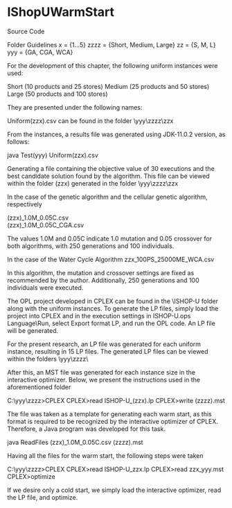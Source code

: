 # IShopUWarmStart
Source Code

Folder Guidelines
x = {1...5}
zzzz = {Short, Medium, Large}
zz = {S, M, L}
yyy = {GA, CGA, WCA}

For the development of this chapter, the following uniform instances were used:

Short (10 products and 25 stores)
Medium (25 products and 50 stores)
Large (50 products and 100 stores)

They are presented under the following names:

Uniform(zzx).csv
can be found in the folder \yyy\zzzz\zzx

From the instances, a results file was generated using JDK-11.0.2 version, as follows:

java Test(yyy) Uniform(zzx).csv

Generating a file containing the objective value of 30 executions and the best candidate solution found by the algorithm. This file can be viewed within the folder (zzx) generated in the folder \yyy\zzzz\zzx

In the case of the genetic algorithm and the cellular genetic algorithm, respectively

(zzx)_1.0M_0.05C.csv               
(zzx)_1.0M_0.05C_CGA.csv

The values 1.0M and 0.05C indicate 1.0 mutation and 0.05 crossover for both algorithms, with 250 generations and 100 individuals.

In the case of the Water Cycle Algorithm
zzx_100PS_25000ME_WCA.csv

In this algorithm, the mutation and crossover settings are fixed as recommended by the author. Additionally, 250 generations and 100 individuals were executed.

The OPL project developed in CPLEX can be found in the \ISHOP-U folder along with the uniform instances. To generate the LP files, simply load the project into CPLEX and in the execution settings in ISHOP-U.ops Language\Run, select Export format LP, and run the OPL code. An LP file will be generated.

For the present research, an LP file was generated for each uniform instance, resulting in 15 LP files. The generated LP files can be viewed within the folders \yyy\zzzz\

After this, an MST file was generated for each instance size in the interactive optimizer. Below, we present the instructions used in the aforementioned folder 

C:\yyy\zzzz\>CPLEX
CPLEX>read ISHOP-U_(zzx).lp
CPLEX>write (zzzz).mst

The file was taken as a template for generating each warm start, as this format is required to be recognized by the interactive optimizer of CPLEX. Therefore, a Java program was developed for this task.

java ReadFiles (zzx)_1.0M_0.05C.csv (zzzz).mst

Having all the files for the warm start, the following steps were taken

C:\yyy\zzzz\>CPLEX
CPLEX>read ISHOP-U_zzx.lp
CPLEX>read zzx_yyy.mst
CPLEX>optimize

If we desire only a cold start, we simply load the interactive optimizer, read the LP file, and optimize.
